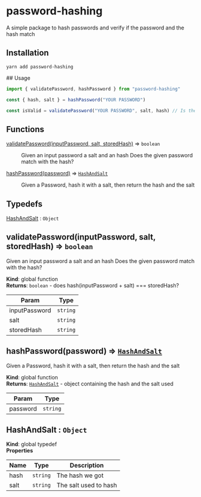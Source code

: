 # password-hashing

A simple package to hash passwords and verify if the password and the hash match

## Installation
```
yarn add password-hashing
```

## Usage
```javascript
import { validatePassword, hashPassword } from "password-hashing"

const { hash, salt } = hashPassword("YOUR PASSWORD")

const isValid = validatePassword("YOUR PASSWORD", salt, hash) // Is the password valid?
```

## Functions

<dl>
<dt><a href="#validatePassword">validatePassword(inputPassword, salt, storedHash)</a> ⇒ <code>boolean</code></dt>
<dd><p>Given an input password a salt and an hash
Does the given password match with the hash?</p>
</dd>
<dt><a href="#hashPassword">hashPassword(password)</a> ⇒ <code><a href="#HashAndSalt">HashAndSalt</a></code></dt>
<dd><p>Given a Password, hash it with a salt, then return the hash and the salt</p>
</dd>
</dl>

## Typedefs

<dl>
<dt><a href="#HashAndSalt">HashAndSalt</a> : <code>Object</code></dt>
<dd></dd>
</dl>

<a name="validatePassword"></a>

## validatePassword(inputPassword, salt, storedHash) ⇒ <code>boolean</code>
Given an input password a salt and an hash
Does the given password match with the hash?

**Kind**: global function  
**Returns**: <code>boolean</code> - does hash(inputPassword + salt) === storedHash?  

| Param | Type |
| --- | --- |
| inputPassword | <code>string</code> | 
| salt | <code>string</code> | 
| storedHash | <code>string</code> | 

<a name="hashPassword"></a>

## hashPassword(password) ⇒ [<code>HashAndSalt</code>](#HashAndSalt)
Given a Password, hash it with a salt, then return the hash and the salt

**Kind**: global function  
**Returns**: [<code>HashAndSalt</code>](#HashAndSalt) - object containing the hash and the salt used  

| Param | Type |
| --- | --- |
| password | <code>string</code> | 

<a name="HashAndSalt"></a>

## HashAndSalt : <code>Object</code>
**Kind**: global typedef  
**Properties**

| Name | Type | Description |
| --- | --- | --- |
| hash | <code>string</code> | The hash we got |
| salt | <code>string</code> | The salt used to hash |